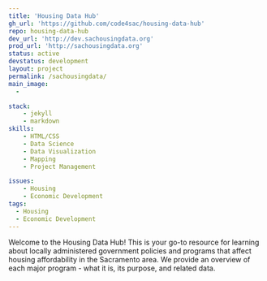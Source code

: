 ```yaml
---
title: 'Housing Data Hub'
gh_url: 'https://github.com/code4sac/housing-data-hub'
repo: housing-data-hub
dev_url: 'http://dev.sachousingdata.org'
prod_url: 'http://sachousingdata.org'
status: active
devstatus: development
layout: project
permalink: /sachousingdata/
main_image:
  -

stack:
    - jekyll
    - markdown
skills:
    - HTML/CSS
    - Data Science
    - Data Visualization
    - Mapping
    - Project Management

issues:
    - Housing
    - Economic Development
tags:
  - Housing
  - Economic Development
---
```


Welcome to the Housing Data Hub! This is your go-to resource for learning about locally administered government policies and programs that affect housing affordability in the Sacramento area. We provide an overview of each major program - what it is, its purpose, and related data.